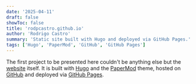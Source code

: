 ```yaml
---
date: '2025-04-11'
draft: false 
showToc: false
title: 'rodpcastro.github.io'
author: 'Rodrigo Castro'
summary: 'Static site built with Hugo and deployed via GitHub Pages.'
tags: ['Hugo', 'PaperMod', 'GitHub', 'GitHub Pages']
---
```


The first project to be presented here couldn't be anything else but the [website] itself. It is built with [Hugo] and the [PaperMod] theme, hosted on [GitHub] and deployed via [GitHub Pages].

<!-- Links -->
[website]: https://rodpcastro.github.io/
[GitHub]: https://github.com/rodpcastro/rodpcastro.github.io/
[GitHub Pages]: https://pages.github.com/
[Hugo]: https://gohugo.io/
[PaperMod]: https://github.com/adityatelange/hugo-PaperMod/
